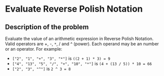 # Evaluate Reverse Polish Notation
## Description of the problem

Evaluate the value of an arithmetic expression in Reverse Polish Notation.
Valid operators are +, -, `*`, / and ^ (power). Each operand may be an number
or an operator. For example:
* `["2", "1", "+", "3", "*"]` is `((2 + 1) * 3) = 9`
* `["4", "13", "5", "/", "+", "10", "*"]` is `(4 + (13 / 5)) * 10 = 66`
* `["2", "3", "^"]` is `2 ^ 3 = 8`

